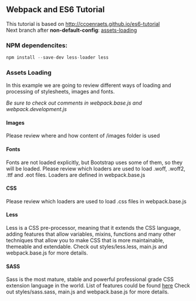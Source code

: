 ## Webpack and ES6 Tutorial
This tutorial is based on http://ccoenraets.github.io/es6-tutorial  
Next branch after **non-default-config**: [assets-loading](https://github.com/iTechJ/webpack/tree/assets-loading)

### NPM dependencites:
```javascript
npm install --save-dev less-loader less
```

### Assets Loading
In this example we are going to review different ways of loading and processing of stylesheets, images and fonts.

*Be sure to check out comments in  webpack.base.js and webpack.development.js*

#### Images
 Please review where and how content of /images folder is used

#### Fonts
Fonts are not loaded explicitly, but Bootstrap uses some of them, so they will be loaded.
Please review which loaders are used to load .woff, .woff2, .ttf and .eot files. Loaders are defined in webpack.base.js

#### CSS
Please review which loaders are used to load .css files in webpack.base.js

#### Less
Less is a CSS pre-processor, meaning that it extends the CSS language, adding features that allow variables, mixins, functions and many other techniques that allow you to make CSS that is more maintainable, themeable and extendable.
Check out styles/less.less, main.js and webpack.base.js for more details.

#### SASS
Sass is the most mature, stable and powerful professional grade CSS extension language in the world. List of features could be found [here](http://sass-lang.com/guide)
Check out styles/sass.sass, main.js and webpack.base.js for more details.
